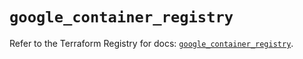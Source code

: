 # `google_container_registry`

Refer to the Terraform Registry for docs: [`google_container_registry`](https://registry.terraform.io/providers/hashicorp/google-beta/5.12.0/docs/resources/google_container_registry).
